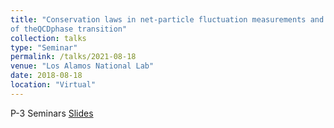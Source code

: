 ```yaml
---
title: "Conservation laws in net-particle fluctuation measurements and their effect on LQCD predictions
of theQCDphase transition"
collection: talks
type: "Seminar"
permalink: /talks/2021-08-18
venue: "Los Alamos National Lab"
date: 2018-08-18
location: "Virtual"
---
```



P-3 Seminars
[Slides](https://p25ext.lanl.gov/seminar_files/EjiroU_LANL_081821.pdf) 
